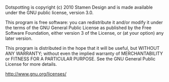Dotspotting is copyright (c) 2010 Stamen Design and is made available
under the GNU public license, version 3.0.

This program is free software: you can redistribute it and/or modify
it under the terms of the GNU General Public License as published by
the Free Software Foundation, either version 3 of the License, or (at
your option) any later version.

This program is distributed in the hope that it will be useful, but
WITHOUT ANY WARRANTY; without even the implied warranty of
MERCHANTABILITY or FITNESS FOR A PARTICULAR PURPOSE.  See the GNU
General Public License for more details.

http://www.gnu.org/licenses/

